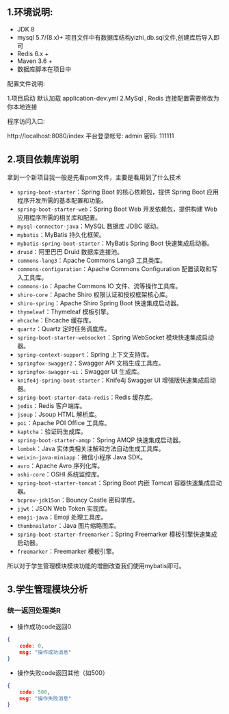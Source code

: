 ## 1.环境说明:

* JDK 8
* mysql 5.7/(8.x)+  项目文件中有数据库结构yizhi_db.sql文件,创建库后导入即可
* Redis 6.x +
* Maven 3.6 +
* 数据库脚本在项目中

配置文件说明:

1.项目启动 默认加载 application-dev.yml
2.MySql , Redis 连接配置需要修改为你本地连接

程序访问入口:

http://localhost:8080/index
平台登录帐号: admin 密码: 111111



## 2.项目依赖库说明

拿到一个新项目我一般是先看pom文件，主要是看用到了什么技术

- `spring-boot-starter`：Spring Boot 的核心依赖包，提供 Spring Boot 应用程序开发所需的基本配置和功能。
- `spring-boot-starter-web`：Spring Boot Web 开发依赖包，提供构建 Web 应用程序所需的相关库和配置。
- `mysql-connector-java`：MySQL 数据库 JDBC 驱动。
- `mybatis`：MyBatis 持久化框架。
- `mybatis-spring-boot-starter`：MyBatis Spring Boot 快速集成启动器。
- `druid`：阿里巴巴 Druid 数据库连接池。
- `commons-lang3`：Apache Commons Lang3 工具类库。
- `commons-configuration`：Apache Commons Configuration 配置读取和写入工具库。
- `commons-io`：Apache Commons IO 文件、流等操作工具库。
- `shiro-core`：Apache Shiro 权限认证和授权框架核心库。
- `shiro-spring`：Apache Shiro Spring Boot 快速集成启动器。
- `thymeleaf`：Thymeleaf 模板引擎。
- `ehcache`：Ehcache 缓存库。
- `quartz`：Quartz 定时任务调度库。
- `spring-boot-starter-websocket`：Spring WebSocket 模块快速集成启动器。
- `spring-context-support`：Spring 上下文支持库。
- `springfox-swagger2`：Swagger API 文档生成工具库。
- `springfox-swagger-ui`：Swagger UI 生成库。
- `knife4j-spring-boot-starter`：Knife4j Swagger UI 增强版快速集成启动器。
- `spring-boot-starter-data-redis`：Redis 缓存库。
- `jedis`：Redis 客户端库。
- `jsoup`：Jsoup HTML 解析库。
- `poi`：Apache POI Office 工具库。
- `kaptcha`：验证码生成库。
- `spring-boot-starter-amqp`：Spring AMQP 快速集成启动器。
- `lombok`：Java 实体类相关注解和方法自动生成工具库。
- `weixin-java-miniapp`：微信小程序 Java SDK。
- `avro`：Apache Avro 序列化库。
- `oshi-core`：OSHI 系统监控库。
- `spring-boot-starter-tomcat`：Spring Boot 内嵌 Tomcat 容器快速集成启动器。
- `bcprov-jdk15on`：Bouncy Castle 密码学库。
- `jjwt`：JSON Web Token 实现库。
- `emoji-java`：Emoji 处理工具库。
- `thumbnailator`：Java 图片缩略图库。
- `spring-boot-starter-freemarker`：Spring Freemarker 模板引擎快速集成启动器。
- `freemarker`：Freemarker 模板引擎。

所以对于学生管理模块模块功能的增删改查我们使用mybatis即可。



## 3.学生管理模块分析

### 统一返回处理类R

- 操作成功code返回0

```json
{
    code: 0,
    msg: "操作成功消息"
}
```

- 操作失败code返回其他（如500）

```json
{
    code: 500,
    msg: "操作失败消息"
}
```

